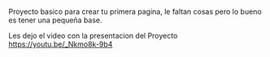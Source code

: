 Proyecto basico para crear tu primera pagina, le faltan cosas pero lo bueno es tener una pequeña base.

Les dejo el video con la presentacion del Proyecto
https://youtu.be/_Nkmo8k-9b4